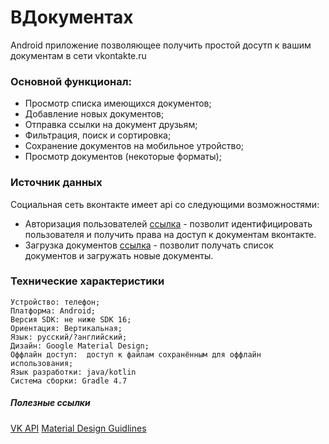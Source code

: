 # ВДокументах

 Android приложение позволяющее получить простой досутп к вашим документам в сети vkontakte.ru
 
 ### Основной функционал:
  - Просмотр списка имеющихся документов;
  - Добавление новых документов;
  - Отправка ссылки на документ друзьям;
  - Фильтрация, поиск и сортировка;
  - Сохранение документов на мобильное утройство;
  - Просмотр документов (некоторые форматы);

### Источник данных
Социальная сеть вконтакте имеет api со следующими возможностями:
  - Авторизация пользователей [ссылка](https://vk.com/dev/Java_SDK?f=7.%20%D0%90%D0%B2%D1%82%D0%BE%D1%80%D0%B8%D0%B7%D0%B0%D1%86%D0%B8%D1%8F) - позволит идентифицировать пользователя и получить права на доступ к документам вконтакте.
  - Загрузка документов [ссылка](https://vk.com/dev/upload_files_2?f=10.%2B%D0%97%D0%B0%D0%B3%D1%80%D1%83%D0%B7%D0%BA%D0%B0%2B%D0%B4%D0%BE%D0%BA%D1%83%D0%BC%D0%B5%D0%BD%D1%82%D0%BE%D0%B2) - позволит получать список документов и загружать новые документы.

### Технические характеристики
    Устройство: телефон;
    Платформа: Android;
    Версия SDK: не ниже SDK 16;
    Ориентация: Вертикальная;
    Язык: русский/?английский;
    Дизайн: Google Material Design;
    Оффлайн доступ:  доступ к файлам сохранённым для оффлайн использования;
    Язык разработки: java/kotlin
    Система сборки: Gradle 4.7

##### Полезные ссылки
[VK API](https://vk.com/dev/apiusage)
[Material Design Guidlines](https://material.io/guidelines/)

